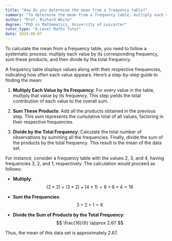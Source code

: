 ```yaml
---
title: "How do you determine the mean from a frequency table?"
summary: "To determine the mean from a frequency table, multiply each value by its frequency, sum these products, then divide by the total frequency."
author: "Prof. Richard White"
degree: "PhD in Mathematics, University of Leicester"
tutor_type: "A-Level Maths Tutor"
date: 2024-06-07
---
```


To calculate the mean from a frequency table, you need to follow a systematic process: multiply each value by its corresponding frequency, sum these products, and then divide by the total frequency.

A frequency table displays values along with their respective frequencies, indicating how often each value appears. Here’s a step-by-step guide to finding the mean:

1. **Multiply Each Value by Its Frequency**: For every value in the table, multiply that value by its frequency. This step yields the total contribution of each value to the overall sum.

2. **Sum These Products**: Add all the products obtained in the previous step. This sum represents the cumulative total of all values, factoring in their respective frequencies.

3. **Divide by the Total Frequency**: Calculate the total number of observations by summing all the frequencies. Finally, divide the sum of the products by the total frequency. This result is the mean of the data set.

For instance, consider a frequency table with the values $2$, $3$, and $4$, having frequencies $3$, $2$, and $1$, respectively. The calculation would proceed as follows:

- **Multiply**: 
  $$ (2 \times 3) + (3 \times 2) + (4 \times 1) = 6 + 6 + 4 = 16 $$
  
- **Sum the Frequencies**: 
  $$ 3 + 2 + 1 = 6 $$
  
- **Divide the Sum of Products by the Total Frequency**: 
  $$ \frac{16}{6} \approx 2.67 $$

Thus, the mean of this data set is approximately $2.67$.
    